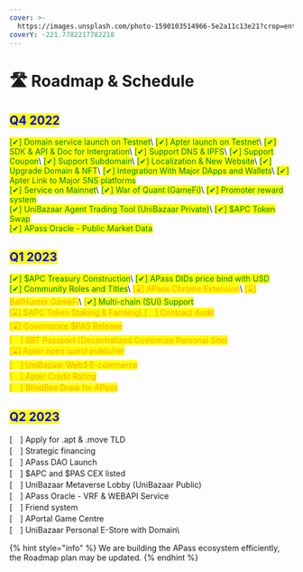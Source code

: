 ```yaml
---
cover: >-
  https://images.unsplash.com/photo-1590103514966-5e2a11c13e21?crop=entropy&cs=tinysrgb&fm=jpg&ixid=MnwxOTcwMjR8MHwxfHNlYXJjaHwyfHxyb2FkbWFwfGVufDB8fHx8MTY3MDY0MDczMw&ixlib=rb-4.0.3&q=80
coverY: -221.7782217782218
---
```


# 🛣 Roadmap & Schedule

## <mark style="color:blue;">Q4 2022</mark>

<mark style="color:green;">\[✔] Domain service launch on Testnet</mark>\ <mark style="color:green;">\[✔] Apter launch on Testnet</mark>\ <mark style="color:green;">\[✔] SDK & API & Doc for Intergration</mark>\ <mark style="color:green;">\[✔] Support DNS & IPFS</mark>\ <mark style="color:green;">\[✔] Support Coupon</mark>\ <mark style="color:green;">\[✔] Support Subdomain</mark>\ <mark style="color:green;">\[✔] Localization & New Website</mark>\ <mark style="color:green;">\[✔] Upgrade Domain & NFT</mark>\ <mark style="color:green;">\[✔] Integration With Major DApps and Wallets</mark>\ <mark style="color:green;">\[✔] Apter Link to Major SNS platforms</mark>\
<mark style="color:green;">\[✔] Service on Mainnet</mark>\ <mark style="color:green;">\[✔] War of Quant (GameFi)</mark>\ <mark style="color:green;">\[✔] Promoter reward system</mark>\
<mark style="color:green;">\[✔] UniBazaar Agent Trading Tool (UniBazaar Private)</mark>\ <mark style="color:green;">\[✔] $APC Token Swap</mark>\
<mark style="color:green;">\[✔] APass Oracle - Public Market Data</mark>

## <mark style="color:blue;">Q1 2023</mark>

<mark style="color:green;">\[✔] $APC Treasury Construction</mark>\ <mark style="color:green;">\[✔] APass DIDs price bind with USD</mark>\
<mark style="color:green;">\[✔] Community Roles and Titles</mark>\ <mark style="color:orange;">\[⌛] APass Chrome Extension</mark>\ <mark style="color:orange;">\[⌛] BallHunter GameFi</mark>\ <mark style="color:orange;"></mark><mark style="color:green;"><mark style="color:orange;">\[<mark style="color:orange;"></mark><mark style="color:green;">✔] Multi-chain (SUI) Support</mark> \
<mark style="color:orange;">\[⌛] $APC Token Staking & Farming</mark>\ <mark style="color:orange;"></mark>\[　] Contract Audit\
<mark style="color:orange;">\[⌛] Governance $PAS Release</mark>\
\[　] SBT Passport (Decentralized Customize Personal Site)\
<mark style="color:orange;">\[⌛] Apter open quest publisher</mark>\
\[　] UniBazaar Web3 E-commerce\
\[　] Apter Credit Rating\
\[　] BlindBox Draw for APass

## <mark style="color:blue;">Q2 2023</mark>

\[　] Apply for .apt & .move TLD\
\[　] Strategic financing\
\[　] APass DAO Launch\
\[　] $APC and $PAS CEX listed\
\[　] UniBazaar Metaverse Lobby (UniBazaar Public) \
\[　] APass Oracle - VRF & WEBAPI Service\
\[　] Friend system\
\[　] APortal Game Centre\
\[　] UniBazaar Personal E-Store with Domain\ <mark style="color:orange;"></mark>

{% hint style="info" %}
We are building the APass ecosystem efficiently, the Roadmap plan may be updated.
{% endhint %}
